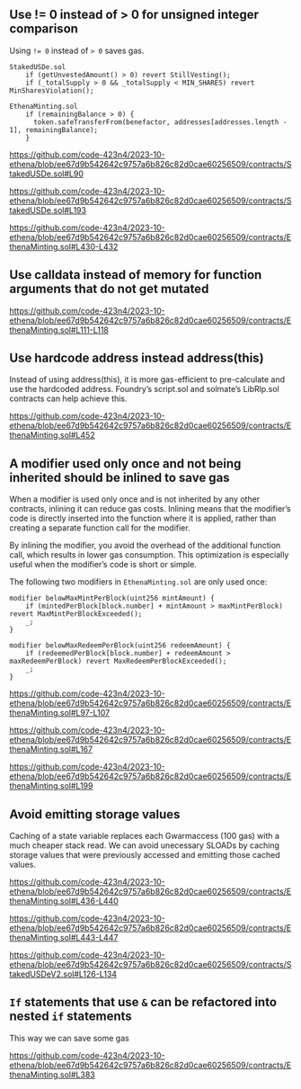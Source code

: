 ## Use != 0 instead of > 0 for unsigned integer comparison
Using ```!= 0``` instead of ```> 0``` saves gas.
```solidity
StakedUSDe.sol
    if (getUnvestedAmount() > 0) revert StillVesting();
    if (_totalSupply > 0 && _totalSupply < MIN_SHARES) revert MinSharesViolation();
   
EthenaMinting.sol 
    if (remainingBalance > 0) {
      token.safeTransferFrom(benefactor, addresses[addresses.length - 1], remainingBalance);
    }
```

https://github.com/code-423n4/2023-10-ethena/blob/ee67d9b542642c9757a6b826c82d0cae60256509/contracts/StakedUSDe.sol#L90

https://github.com/code-423n4/2023-10-ethena/blob/ee67d9b542642c9757a6b826c82d0cae60256509/contracts/StakedUSDe.sol#L193

https://github.com/code-423n4/2023-10-ethena/blob/ee67d9b542642c9757a6b826c82d0cae60256509/contracts/EthenaMinting.sol#L430-L432

## Use calldata instead of memory for function arguments that do not get mutated
https://github.com/code-423n4/2023-10-ethena/blob/ee67d9b542642c9757a6b826c82d0cae60256509/contracts/EthenaMinting.sol#L111-L118

## Use hardcode address instead address(this)
Instead of using address(this), it is more gas-efficient to pre-calculate and use the hardcoded address. Foundry’s script.sol and solmate’s LibRlp.sol contracts can help achieve this.

https://github.com/code-423n4/2023-10-ethena/blob/ee67d9b542642c9757a6b826c82d0cae60256509/contracts/EthenaMinting.sol#L452

## A modifier used only once and not being inherited should be inlined to save gas
When a modifier is used only once and is not inherited by any other contracts, inlining it can reduce gas costs. Inlining means that the modifier’s code is directly inserted into the function where it is applied, rather than creating a separate function call for the modifier.

By inlining the modifier, you avoid the overhead of the additional function call, which results in lower gas consumption. This optimization is especially useful when the modifier’s code is short or simple.

The following two modifiers in ```EthenaMinting.sol``` are only used once:
```solidity
modifier belowMaxMintPerBlock(uint256 mintAmount) {
    if (mintedPerBlock[block.number] + mintAmount > maxMintPerBlock) revert MaxMintPerBlockExceeded();
    _;
}

modifier belowMaxRedeemPerBlock(uint256 redeemAmount) {
    if (redeemedPerBlock[block.number] + redeemAmount > maxRedeemPerBlock) revert MaxRedeemPerBlockExceeded();
    _;
}
```
https://github.com/code-423n4/2023-10-ethena/blob/ee67d9b542642c9757a6b826c82d0cae60256509/contracts/EthenaMinting.sol#L97-L107

https://github.com/code-423n4/2023-10-ethena/blob/ee67d9b542642c9757a6b826c82d0cae60256509/contracts/EthenaMinting.sol#L167

https://github.com/code-423n4/2023-10-ethena/blob/ee67d9b542642c9757a6b826c82d0cae60256509/contracts/EthenaMinting.sol#L199

## Avoid emitting storage values
Caching of a state variable replaces each Gwarmaccess (100 gas) with a much cheaper stack read. We can avoid unecessary SLOADs by caching storage values that were previously accessed and emitting those cached values.

https://github.com/code-423n4/2023-10-ethena/blob/ee67d9b542642c9757a6b826c82d0cae60256509/contracts/EthenaMinting.sol#L436-L440

https://github.com/code-423n4/2023-10-ethena/blob/ee67d9b542642c9757a6b826c82d0cae60256509/contracts/EthenaMinting.sol#L443-L447

https://github.com/code-423n4/2023-10-ethena/blob/ee67d9b542642c9757a6b826c82d0cae60256509/contracts/StakedUSDeV2.sol#L126-L134

## ```If``` statements that use ```&``` can be refactored into nested ```if``` statements
This way we can save some gas

https://github.com/code-423n4/2023-10-ethena/blob/ee67d9b542642c9757a6b826c82d0cae60256509/contracts/EthenaMinting.sol#L383